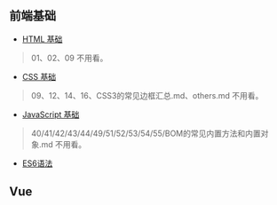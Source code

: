 ## 前端基础
- [HTML 基础](https://github.com/qianguyihao/Web/tree/master/01-HTML)
> 01、02、09 不用看。
- [CSS 基础](https://github.com/qianguyihao/Web/tree/master/02-CSS%E5%9F%BA%E7%A1%80)
> 09、12、14、16、CSS3的常见边框汇总.md、others.md 不用看。
- [JavaScript 基础](https://github.com/qianguyihao/Web/tree/master/04-JavaScript%E5%9F%BA%E7%A1%80)
> 40/41/42/43/44/49/51/52/53/54/55/BOM的常见内置方法和内置对象.md 不用看。
- [ES6语法](https://github.com/qianguyihao/Web/tree/master/05-JavaScript之ES6语法)

## Vue
